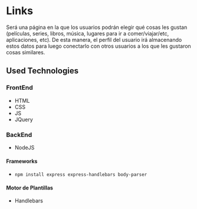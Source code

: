 # Links
Será una página en la que los usuarios podrán elegir qué cosas les gustan (películas, series, libros, música, lugares para ir a comer/viajar/etc, aplicaciones, etc). De esta manera, el perfil del usuario irá almacenando estos datos para luego conectarlo con otros usuarios a los que les gustaron cosas similares.

## Used Technologies

### FrontEnd
* HTML
* CSS
* JS
*  JQuery

### BackEnd
* NodeJS

#### Frameworks
* `npm install express express-handlebars body-parser`

#### Motor de Plantillas
* Handlebars

